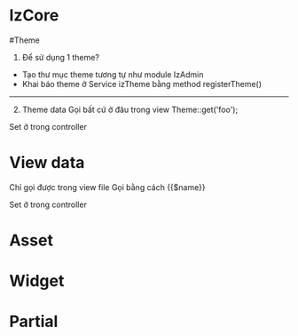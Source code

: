 # IzCore

#Theme
1. Để sử dụng 1 theme?
- Tạo thư mục theme tương tự như module IzAdmin
- Khai báo theme ở Service izTheme bằng method registerTheme()

----------------------------------------
2. Theme data
Gọi bất cứ ở đâu trong view
Theme::get('foo');

Set ở trong controller

# View data
Chỉ gọi được trong view file
Gọi bằng cách {{$name}}

Set ở trong controller

# Asset


# Widget


# Partial


